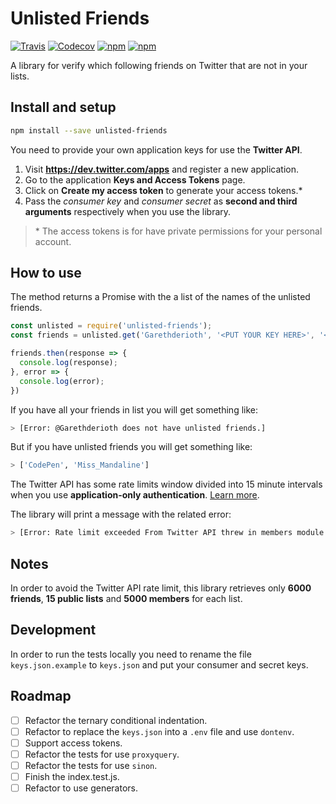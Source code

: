 # Unlisted Friends
[![Travis](https://img.shields.io/travis/Garethderioth/unlisted-friends.svg)](https://travis-ci.org/Garethderioth/unlisted-friends)
[![Codecov](https://img.shields.io/codecov/c/github/Garethderioth/unlisted-friends.svg)](https://codecov.io/github/Garethderioth/unlisted-friends)
[![npm](https://img.shields.io/npm/v/unlisted-friends.svg)](https://www.npmjs.com/package/unlisted-friends)
[![npm](https://img.shields.io/npm/dt/unlisted-friends.svg)](https://www.npmjs.com/package/unlisted-friends)

A library for verify which following friends on Twitter that are not in your lists.

## Install and setup
```bash
npm install --save unlisted-friends
```
You need to provide your own application keys for use the **Twitter API**.

1. Visit **https://dev.twitter.com/apps** and register a new application.
2. Go to the application **Keys and Access Tokens** page.
3. Click on **Create my access token** to generate your access tokens.\*
4. Pass the _consumer key_ and _consumer secret_ as **second and third arguments** respectively when you use the library.

>\* The access tokens is for have private permissions for your personal account.

## How to use
The method returns a Promise with the a list of the names of the unlisted friends.
```javascript
const unlisted = require('unlisted-friends');
const friends = unlisted.get('Garethderioth', '<PUT YOUR KEY HERE>', '<PUT YOUR SECRET HERE>');

friends.then(response => {
  console.log(response);
}, error => {
  console.log(error);
})
```

If you have all your friends in list you will get something like:
```bash
> [Error: @Garethderioth does not have unlisted friends.]
```
But if you have unlisted friends you will get something like:
```bash
> ['CodePen', 'Miss_Mandaline']
```

The Twitter API has some rate limits window divided into 15 minute intervals when you use **application-only authentication**. [Learn more](https://dev.twitter.com/rest/public/rate-limiting).

The library will print a message with the related error:

```bash
> [Error: Rate limit exceeded From Twitter API threw in members module.]
```

## Notes
In order to avoid the Twitter API rate limit, this library retrieves only **6000 friends**, **15 public lists** and **5000 members** for each list.

## Development
In order to run the tests locally you need to rename the file `keys.json.example` to `keys.json` and put your consumer and secret keys.

## Roadmap
- [ ] Refactor the ternary conditional indentation.
- [ ] Refactor to replace the `keys.json` into a `.env` file and use `dontenv`.
- [ ] Support access tokens.
- [ ] Refactor the tests for use `proxyquery`.
- [ ] Refactor the tests for use `sinon`.
- [ ] Finish the index.test.js.
- [ ] Refactor to use generators.
